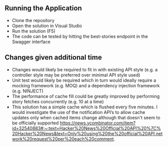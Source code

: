 ## Running the Application
- Clone the repository
- Open the solution in Visual Studio
- Run the solution (F5)
- The code can be tested by hitting the best-stories endpoint in the Swagger interface
## Changes given additional time
- Changes would likely be required to fit in with existing API style (e.g. a controller style may be preferred over minimal API style used)
- Unit test would likely be required which in turn would ideally require a mocking framework (e.g. MOQ) and a dependency injection framework (e.g. NINJECT)
- The performance of cache fill could be greatly improved by performing story fetches concurrently (e.g. 10 at a time)
- This solution has a simple cache which is flushed every five minutes. I would investigate the use of the notification API’s to allow cache updates only when cached items change although that doesn't seem to be officially supported https://news.ycombinator.com/item?id=32540883#:~:text=Hacker%20News%20Official%20API%20%7C%20Hacker%20News&text=Only%20using%20the%20official%20API,network%20request%20per%20each%20comment.
